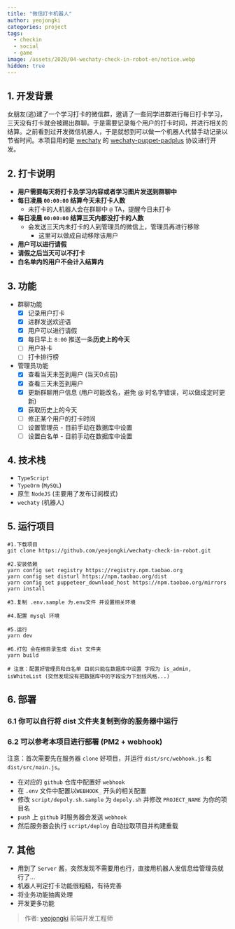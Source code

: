 ```yaml
---
title: "微信打卡机器人"
author: yeojongki
categories: project
tags:
  - checkin
  - social
  - game
image: /assets/2020/04-wechaty-check-in-robot-en/notice.webp
hidden: true
---
```


## 1. 开发背景

女朋友(逃)建了一个学习打卡的微信群，邀请了一些同学进群进行每日打卡学习，三天没有打卡就会被踢出群聊。于是需要记录每个用户的打卡时间，并进行相关的结算。之前看到过开发微信机器人，于是就想到可以做一个机器人代替手动记录以节省时间。本项目用的是 [wechaty](https://github.com/wechaty/wechaty) 的 [wechaty-puppet-padplus](https://github.com/wechaty/wechaty-puppet-padplus) 协议进行开发。

## 2. **打卡说明**

- **用户需要每天将打卡及学习内容或者学习图片发送到群聊中**
- **每日凌晨 `00:00:00` 结算今天未打卡人数**
  - 未打卡的人机器人会在群聊中 `@`  TA，提醒今日未打卡
- **每日凌晨 `00:00:00` 结算三天内都没打卡的人数**
  - 会发送三天内未打卡的人到管理员的微信上，管理员再进行移除
    - 这里可以做成自动移除该用户
- **用户可以进行请假**
- **请假之后当天可以不打卡**
- **白名单内的用户不会计入结算内**

## 3. 功能

- 群聊功能
  - [x] 记录用户打卡
  - [x] 进群发送欢迎语
  - [x] 用户可以进行请假
  - [x] 每日早上 `8:00` 推送一条**历史上的今天**
  - [ ] 用户补卡
  - [ ] 打卡排行榜
- 管理员功能
  - [x] 查看当天未签到用户 (当天0点前)
  - [x] 查看三天未签到用户
  - [x] 更新群聊用户信息  (用户可能改名，避免 @ 时名字错误，可以做成定时更新)
  - [x] 获取历史上的今天
  - [ ] 修正某个用户的打卡时间
  - [ ] 设置管理员 - 目前手动在数据库中设置
  - [ ] 设置白名单 - 目前手动在数据库中设置

## 4. 技术栈

- `TypeScript`
- `TypeOrm` (`MySQL`)
- 原生 `NodeJS` (主要用了发布订阅模式)
- `wechaty` (机器人)

## 5. 运行项目

```shell
#1.下载项目
git clone https://github.com/yeojongki/wechaty-check-in-robot.git

#2.安装依赖
yarn config set registry https://registry.npm.taobao.org
yarn config set disturl https://npm.taobao.org/dist
yarn config set puppeteer_download_host https://npm.taobao.org/mirrors
yarn install

#3.复制 .env.sample 为.env文件 并设置相关环境

#4.配置 mysql 环境

#5.运行
yarn dev

#6.打包 会在根目录生成 dist 文件夹
yarn build

# 注意：配置好管理员和白名单 目前只能在数据库中设置 字段为 is_admin, isWhiteList (突然发现没有把数据库中的字段设为下划线风格...)
```

## 6. 部署

### 6.1 你可以自行将 dist 文件夹复制到你的服务器中运行

### 6.2 可以参考本项目进行部署 (PM2 + webhook)

注意：首次需要先在服务器 `clone` 好项目，并运行 `dist/src/webhook.js` 和 `dist/src/main.js`。

- 在对应的 `github` 仓库中配置好 `webhook`
- 在 `.env` 文件中配置以`WEBHOOK_` 开头的相关配置
- 修改 `script/depoly.sh.sample` 为 `depoly.sh` 并修改 `PROJECT_NAME` 为你的项目名
- `push` 上 `github` 时服务器会发送 `webhook`
- 然后服务器会执行 `script/deploy` 自动拉取项目并构建重载

## 7. 其他

- 用到了 `Server` 酱，突然发现不需要用也行，直接用机器人发信息给管理员就行了...
- 机器人判定打卡功能很粗糙，有待完善
- 将业务功能抽离处理
- 开发更多功能

> 作者: [yeojongki](https://github.com/yeojongki) 前端开发工程师
